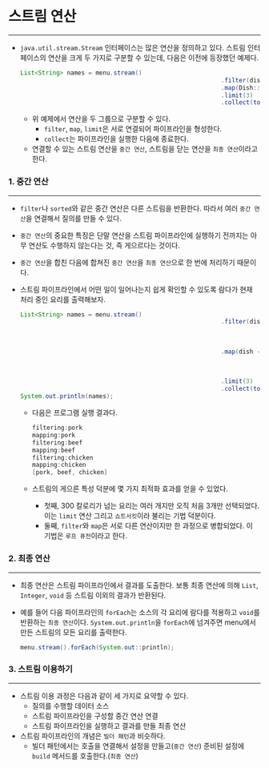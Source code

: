 # 스트림 연산

---

- `java.util.stream.Stream` 인터페이스는 많은 연산을 정의하고 있다. 스트림 인터페이스의 연산을 크게 두 가지로 구분할 수 있는데, 다음은 이전에 등장했던 예제다.

    ```java
    List<String> names = menu.stream()
    														.filter(dish -> dish.getCalories() > 300)
    														.map(Dish::getName)
    														.limit(3)
    														.collect(toList());
    ```

    - 위 예제에서 연산을 두 그룹으로 구분할 수 있다.
        - `filter`, `map`, `limit`은 서로 연결되어 파이프라인을 형성한다.
        - `collect`는 파이프라인을 실행한 다음에 종료한다.
    - 연결할 수 있는 스트림 연산을 `중간 연산`, 스트림을 닫는 연산을 `최종 연산`이라고 한다.

### 1. 중간 연산

---

- `filter`나 `sorted`와 같은 중간 연산은 다른 스트림을 반환한다. 따라서 여러 `중간 연산`을 연결해서 질의를 만들 수 있다.
- `중간 연산`의 중요한 특징은 단말 연산을 스트림 파이프라인에 실행하기 전까지는 아무 연산도 수행하지 않는다는 것, 즉 게으르다는 것이다.
- `중간 연산`을 합친 다음에 합쳐진 `중간 연산`을 `최종 연산`으로 한 번에 처리하기 때문이다.
- 스트림 파이프라인에서 어떤 일이 일어나는지 쉽게 확인할 수 있도록 람다가 현재 처리 중인 요리를 출력해보자.

    ```java
    List<String> names = menu.stream()
    														.filter(dish -> {
    																		 System.out.println("filtering:" + dish.getName());
    																		 return dish.getCalories() > 300;
    																		})
    														.map(dish -> {
    																		 System.out.println("mapping:" + dish.getName());
    																		 return dish.getName();
    																		})
    														.limit(3)
    														.collect(toList());
    System.out.println(names);
    ```

    - 다음은 프로그램 실행 결과다.

        ```java
        filtering:pork
        mapping:pork
        filtering:beef
        mapping:beef
        filtering:chicken
        mapping:chicken
        [pork, beef, chicken]
        ```

    - 스트림의 게으른 특성 덕분에 몇 가지 최적화 효과를 얻을 수 있었다.
        - 첫째, 300 칼로리가 넘는 요리는 여러 개지만 오직 처음 3개만 선택되었다. 이는 `limit` 연산 그리고 `쇼트서킷`이라 불리는 기법 덕분이다.
        - 둘째, `filter`와 `map`은 서로 다른 연산이지만 한 과정으로 병합되었다. 이 기법은 `루프 퓨전`이라고 한다.

### 2. 최종 연산

---

- 최종 연산은 스트림 파이프라인에서 결과를 도출한다. 보통 최종 연산에 의해 `List`, `Integer`, `void` 등 스트림 이외의 결과가 반환된다.
- 예를 들어 다음 파이프라인의 `forEach`는 소스의 각 요리에 람다를 적용하고 `void`를 반환하는 `최종 연산`이다. `System.out.println`을 `forEach`에 넘겨주면 menu에서 만든 스트림의 모든 요리를 출력한다.

    ```java
    menu.stream().forEach(System.out::println);
    ```


### 3. 스트림 이용하기

---

- 스트림 이용 과정은 다음과 같이 세 가지로 요약할 수 있다.
    - 질의를 수행할 데이터 소스
    - 스트림 파이프라인을 구성할 중간 연산 연결
    - 스트림 파이프라인을 실행하고 결과를 만들 최종 연산
- 스트림 파이프라인의 개념은 `빌더 패턴`과 비슷하다.
    - 빌더 패턴에서는 호출을 연결해서 설정을 만들고(`중간 연산`) 준비된 설정에 `build` 메서드를 호출한다.(`최종 연산`)